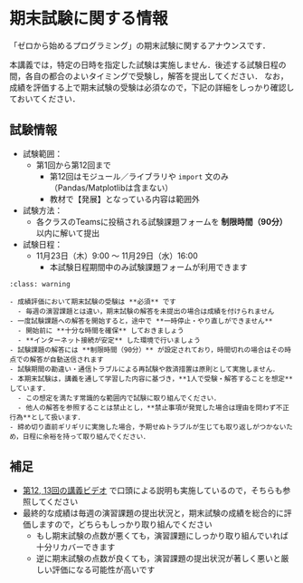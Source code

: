# 期末試験に関する情報

「ゼロから始めるプログラミング」の期末試験に関するアナウンスです．

本講義では，特定の日時を指定した試験は実施しません．後述する試験日程の間，各自の都合のよいタイミングで受験し，解答を提出してください．
なお，成績を評価する上で期末試験の受験は必須なので，下記の詳細をしっかり確認しておいてください．


## 試験情報

- 試験範囲：
  - 第1回から第12回まで
    - 第12回はモジュール／ライブラリや `import` 文のみ（Pandas/Matplotlibは含まない）
    - 教材で【発展】となっている内容は範囲外
- 試験方法：
  - 各クラスのTeamsに投稿される試験課題フォームを **制限時間（90分）** 以内に解いて提出
- 試験日程：
  - 11月23日（木）9:00 〜 11月29日（水）16:00
    - 本試験日程期間中のみ試験課題フォームが利用できます


`````{admonition} 注意
:class: warning

- 成績評価において期末試験の受験は **必須** です
  - 毎週の演習課題とは違い，期末試験の解答を未提出の場合は成績を付けられません
- 一度試験課題への解答を開始すると，途中で **一時停止・やり直しができません**
  - 開始前に **十分な時間を確保** しておきましょう
  - **インターネット接続が安定** した環境で行いましょう
- 試験課題の解答には **制限時間（90分）** が設定されており，時間切れの場合はその時点での解答が自動送信されます
- 試験期間の勘違い・通信トラブルによる再試験や救済措置は原則として実施しません．
- 本期末試験は，講義を通して学習した内容に基づき，**1人で受験・解答することを想定**しています．
  - この想定を満たす常識的な範囲内で試験に取り組んでください．
  - 他人の解答を参照することは禁止とし，**禁止事項が発覚した場合は理由を問わず不正行為**として扱います．
- 締め切り直前ギリギリに実施した場合，予期せぬトラブルが生じても取り返しがつかないため，日程に余裕を持って取り組んでください．
`````

## 補足

- [第12, 13回の講義ビデオ](https://hiroshimauniv-my.sharepoint.com/:v:/g/personal/furui_hiroshima-u_ac_jp/EVhXseGA509KtQULb9BNQf0B-iKPfXAKELolNSjMzQhnFw) で口頭による説明も実施しているので，そちらも参照してください
- 最終的な成績は毎週の演習課題の提出状況と，期末試験の成績を総合的に評価しますので，どちらもしっかり取り組んでください
  - もし期末試験の点数が悪くても，演習課題にしっかり取り組んでいれば十分リカバーできます
  - 逆に期末試験の点数が良くても，演習課題の提出状況が著しく悪いと厳しい評価になる可能性が高いです